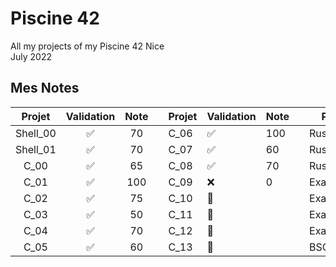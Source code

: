 # Piscine 42
All my projects of my Piscine 42 Nice <br />
July 2022

## Mes Notes
|  Projet  |     Validation     | Note |   | Projet | Validation         | Note |   | Projet     | Validation         | Note |
|:--------:|:------------------:|:----:|---|--------|--------------------|------|---|------------|--------------------|------|
| Shell_00 | :white_check_mark: |  70  |   | C_06   | :white_check_mark: |  100 |   | Rush_00    |         :x:        |   0  |
| Shell_01 | :white_check_mark: |  70  |   | C_07   | :white_check_mark: |  60  |   | Rush_01    |         :x:        |   0  |
| C_00     | :white_check_mark: |  65  |   | C_08   | :white_check_mark: |  70  |   | Rush_02    |         :x:        |  36  |
| C_01     | :white_check_mark: |  100 |   | C_09   |         :x:        |   0  |   | Exam_00    | :white_check_mark: |  64  |
| C_02     | :white_check_mark: |  75  |   | C_10   |   :no_entry_sign:  |      |   | Exam_01    | :white_check_mark: |  64  |
| C_03     | :white_check_mark: |  50  |   | C_11   |   :no_entry_sign:  |      |   | Exam_02    | :white_check_mark: |  42  |
| C_04     | :white_check_mark: |  70  |   | C_12   |   :no_entry_sign:  |      |   | Exam_Final | :white_check_mark: |  66  |
| C_05     | :white_check_mark: |  60  |   | C_13   |   :no_entry_sign:  |      |   | BSQ        |         :x:        |   0  |
